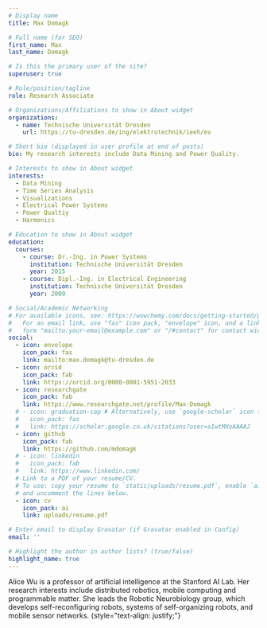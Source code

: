 ```yaml
---
# Display name
title: Max Domagk

# Full name (for SEO)
first_name: Max
last_name: Domagk

# Is this the primary user of the site?
superuser: true

# Role/position/tagline
role: Research Associate

# Organizations/Affiliations to show in About widget
organizations:
  - name: Technische Universität Dresden
    url: https://tu-dresden.de/ing/elektrotechnik/ieeh/ev

# Short bio (displayed in user profile at end of posts)
bio: My research interests include Data Mining and Power Quality.

# Interests to show in About widget
interests:
  - Data Mining
  - Time Series Analysis
  - Visualizations
  - Electrical Power Systems
  - Power Qualtiy
  - Harmonics

# Education to show in About widget
education:
  courses:
    - course: Dr.-Ing. in Power Systems
      institution: Technische Universität Dresden
      year: 2015
    - course: Dipl.-Ing. in Electrical Engineering
      institution: Technische Universität Dresden
      year: 2009

# Social/Academic Networking
# For available icons, see: https://wowchemy.com/docs/getting-started/page-builder/#icons
#   For an email link, use "fas" icon pack, "envelope" icon, and a link in the
#   form "mailto:your-email@example.com" or "/#contact" for contact widget.
social:
  - icon: envelope
    icon_pack: fas
    link: mailto:max.domagk@tu-dresden.de
  - icon: orcid
    icon_pack: fab
    link: https://orcid.org/0000-0001-5951-2033
  - icon: researchgate
    icon_pack: fab
    link: https://www.researchgate.net/profile/Max-Domagk
  # - icon: graduation-cap # Alternatively, use `google-scholar` icon from `ai` icon pack
  #   icon_pack: fas
  #   link: https://scholar.google.co.uk/citations?user=sIwtMXoAAAAJ
  - icon: github
    icon_pack: fab
    link: https://github.com/mdomagk
  # - icon: linkedin
  #   icon_pack: fab
  #   link: https://www.linkedin.com/
  # Link to a PDF of your resume/CV.
  # To use: copy your resume to `static/uploads/resume.pdf`, enable `ai` icons in `params.yaml`,
  # and uncomment the lines below.
  - icon: cv
    icon_pack: ai
    link: uploads/resume.pdf

# Enter email to display Gravatar (if Gravatar enabled in Config)
email: ''

# Highlight the author in author lists? (true/false)
highlight_name: true
---
```


Alice Wu is a professor of artificial intelligence at the Stanford AI Lab. Her research interests include distributed robotics, mobile computing and programmable matter. She leads the Robotic Neurobiology group, which develops self-reconfiguring robots, systems of self-organizing robots, and mobile sensor networks.
{style="text-align: justify;"}
